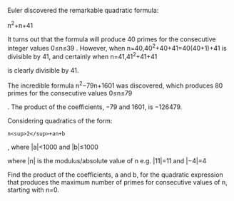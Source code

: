 Euler discovered the remarkable quadratic formula:

n<sup>2</sup>+n+41

It turns out that the formula will produce 40 primes for the consecutive integer values 0≤n≤39
. However, when n=40,40<sup>2</sup>+40+41=40(40+1)+41 is divisible by 41, and certainly when n=41,41<sup>2</sup>+41+41

is clearly divisible by 41.

The incredible formula n<sup>2</sup>−79n+1601
was discovered, which produces 80 primes for the consecutive values 0≤n≤79

. The product of the coefficients, −79 and 1601, is −126479.

Considering quadratics of the form:

    n<sup>2</sup>+an+b

, where |a|<1000 and |b|≤1000

where |n|
is the modulus/absolute value of n
e.g. |11|=11 and |−4|=4

Find the product of the coefficients, a
and b, for the quadratic expression that produces the maximum number of primes for consecutive values of n, starting with n=0.
